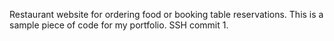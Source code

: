 Restaurant website for ordering food or booking table reservations. This is a sample piece of code for my portfolio.
SSH commit 1.
